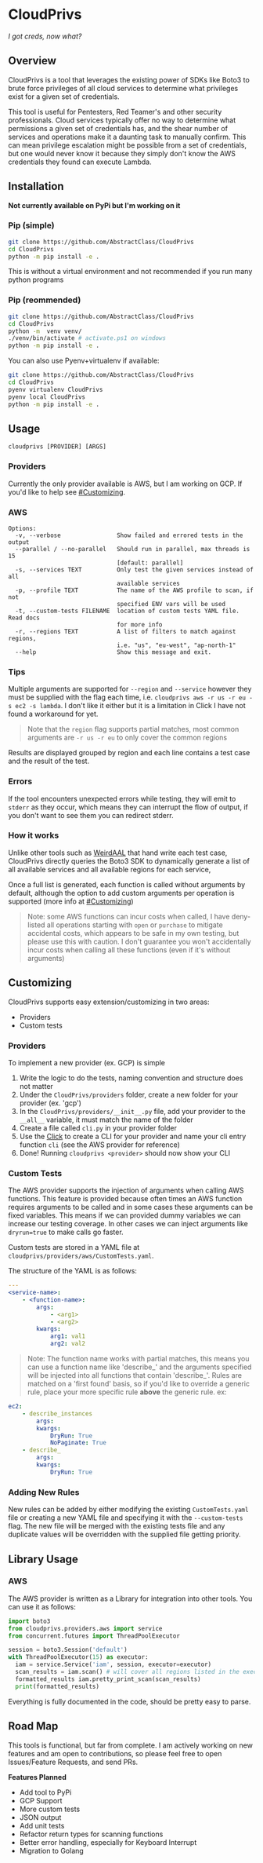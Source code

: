 # CloudPrivs
*I got creds, now what?*

## Overview
CloudPrivs is a tool that leverages the existing power of SDKs like Boto3 to brute force privileges of all cloud services to determine what privileges exist for a given set of credentials.

This tool is useful for Pentesters, Red Teamer's and other security professionals. Cloud services typically offer no way to determine what permissions a given set of credentials has, and the shear number of services and operations make it a daunting task to manually confirm. This can mean privilege escalation might be possible from a set of credentials, but one would never know it because they simply don't know the AWS credentials they found can execute Lambda.

## Installation
**Not currently available on PyPi but I'm working on it**
### Pip (simple)
```bash
git clone https://github.com/AbstractClass/CloudPrivs
cd CloudPrivs
python -m pip install -e .
```
This is without a virtual environment and not recommended if you run many python programs

### Pip (reommended)
```bash
git clone https://github.com/AbstractClass/CloudPrivs
cd CloudPrivs
python -m  venv venv/
./venv/bin/activate # activate.ps1 on windows
python -m pip install -e .
```

You can also use Pyenv+virtualenv if available:
```bash
git clone https://github.com/AbstractClass/CloudPrivs
cd CloudPrivs
pyenv virtualenv CloudPrivs
pyenv local CloudPrivs
python -m pip install -e .
```

## Usage
`cloudprivs [PROVIDER] [ARGS]`

### Providers
Currently the only provider available is AWS, but I am working on GCP. If you'd like to help see [#Customizing](#customizing).

### AWS
```
Options:
  -v, --verbose                Show failed and errored tests in the output
  --parallel / --no-parallel   Should run in parallel, max threads is 15
                               [default: parallel]
  -s, --services TEXT          Only test the given services instead of all
                               available services
  -p, --profile TEXT           The name of the AWS profile to scan, if not
                               specified ENV vars will be used
  -t, --custom-tests FILENAME  location of custom tests YAML file. Read docs
                               for more info
  -r, --regions TEXT           A list of filters to match against regions,
                               i.e. "us", "eu-west", "ap-north-1"
  --help                       Show this message and exit.
```

### Tips

Multiple arguments are supported for `--region` and `--service` however they must be supplied with the flag each time, i.e. `cloudprivs aws -r us -r eu -s ec2 -s lambda`. I don't like it either but it is a limitation in Click I have not found a workaround for yet.

>Note that the `region` flag supports partial matches, most common arguments are `-r us -r eu` to only cover the common regions

Results are displayed grouped by region and each line contains a test case and the result of the test.

### Errors
If the tool encounters unexpected errors while testing, they will emit to `stderr` as they occur, which means they can interrupt the flow of output, if you don't want to see them you can redirect stderr.

### How it works
Unlike other tools such as [WeirdAAL](https://github.com/carnal0wnage/weirdAAL) that hand write each test case, CloudPrivs directly queries the Boto3 SDK to dynamically generate a list of all available services and all available regions for each service, 

Once a full list is generated, each function is called without arguments by default, although the option to add custom arguments per operation is supported (more info at [#Customizing](#customizing))

> Note: some AWS functions can incur costs when called, I have deny-listed all operations starting with `open` or `purchase` to mitigate accidental costs, which appears to be safe in my own testing, but please use this with caution. I don't guarantee you won't accidentally incur costs when calling all these functions (even if it's without arguments)

## Customizing
CloudPrivs supports easy extension/customizing in two areas:

- Providers
- Custom tests

### Providers
To implement a new provider (ex. GCP) is simple

1. Write the logic to do the tests, naming convention and structure does not matter
2. Under the `CloudPrivs/providers` folder, create a new folder for your provider (ex. 'gcp')
3. In the `CloudPrivs/providers/__init__.py` file, add your provider to the `__all__` variable, it must match the name of the folder
4. Create a file called `cli.py` in your provider folder
5. Use the [Click](https://click.palletsprojects.com/en/8.1.x/) to create a CLI for your provider and name your cli entry function `cli` (see the AWS provider for reference)
6. Done! Running `cloudprivs <provider>` should now show your CLI

### Custom Tests
The AWS provider supports the injection of arguments when calling AWS functions. This feature is provided because often times an AWS function requires arguments to be called and in some cases these arguments can be fixed variables. This means if we can provided dummy variables we can increase our testing coverage. In other cases we can inject arguments like `dryrun=true` to make calls go faster.

Custom tests are stored in a YAML file at `cloudprivs/providers/aws/CustomTests.yaml`. 

The structure of the YAML is as follows:
```yaml
---
<service-name>:
    - <function-name>:
        args:
            - <arg1>
            - <arg2>
        kwargs:
            arg1: val1
            arg2: val2
```

>Note: The function name works with partial matches, this means you can use a function name like 'describe_' and the arguments specified will be injected into all functions that contain 'describe_'. Rules are matched on a 'first found' basis, so if you'd like to override a generic rule, place your more specific rule **above** the generic rule. ex:
```yaml
ec2:
    - describe_instances
        args:
        kwargs:
            DryRun: True
            NoPaginate: True
    - describe_
        args:
        kwargs:
            DryRun: True
```

### Adding New Rules
New rules can be added by either modifying the existing `CustomTests.yaml` file or creating a new YAML file and specifying it with the `--custom-tests` flag. The new file will be merged with the existing tests file and any duplicate values will be overridden with the supplied file getting priority.

## Library Usage
### AWS
The AWS provider is written as a Library for integration into other tools. You can use it as follows:
```python
import boto3
from cloudprivs.providers.aws import service
from concurrent.futures import ThreadPoolExecutor

session = boto3.Session('default')
with ThreadPoolExecutor(15) as executor:
  iam = service.Service('iam', session, executor=executor)
  scan_results = iam.scan() # will cover all regions listed in the executor (all available regions by default)
  formatted_results iam.pretty_print_scan(scan_results)
  print(formatted_results)
```
Everything is fully documented in the code, should be pretty easy to parse.

## Road Map
This tools is functional, but far from complete. I am actively working on new features and am open to contributions, so please feel free to open Issues/Feature Requests, and send PRs.

**Features Planned**
- Add tool to PyPi
- GCP Support
- More custom tests
- JSON output
- Add unit tests
- Refactor return types for scanning functions
- Better error handling, especially for Keyboard Interrupt
- Migration to Golang

